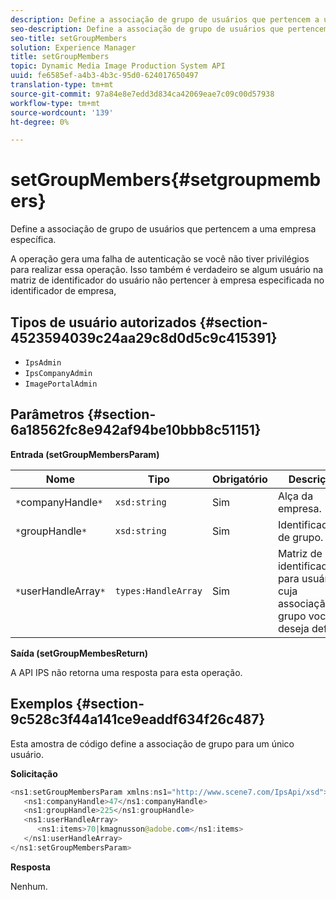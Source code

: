 ```yaml
---
description: Define a associação de grupo de usuários que pertencem a uma empresa específica.
seo-description: Define a associação de grupo de usuários que pertencem a uma empresa específica.
seo-title: setGroupMembers
solution: Experience Manager
title: setGroupMembers
topic: Dynamic Media Image Production System API
uuid: fe6585ef-a4b3-4b3c-95d0-624017650497
translation-type: tm+mt
source-git-commit: 97a84e8e7edd3d834ca42069eae7c09c00d57938
workflow-type: tm+mt
source-wordcount: '139'
ht-degree: 0%

---
```



# setGroupMembers{#setgroupmembers}

Define a associação de grupo de usuários que pertencem a uma empresa específica.

A operação gera uma falha de autenticação se você não tiver privilégios para realizar essa operação. Isso também é verdadeiro se algum usuário na matriz de identificador do usuário não pertencer à empresa especificada no identificador de empresa,

## Tipos de usuário autorizados {#section-4523594039c24aa29c8d0d5c9c415391}

* `IpsAdmin`
* `IpsCompanyAdmin`
* `ImagePortalAdmin`

## Parâmetros {#section-6a18562fc8e942af94be10bbb8c51151}

**Entrada (setGroupMembersParam)**

| Nome | Tipo | Obrigatório | Descrição |
|---|---|---|---|
| `*`companyHandle`*` | `xsd:string` | Sim | Alça da empresa. |
| `*`groupHandle`*` | `xsd:string` | Sim | Identificador de grupo. |
| `*`userHandleArray`*` | `types:HandleArray` | Sim | Matriz de identificadores para usuários cuja associação de grupo você deseja definir. |

**Saída (setGroupMembesReturn)**

A API IPS não retorna uma resposta para esta operação.

## Exemplos {#section-9c528c3f44a141ce9eaddf634f26c487}

Esta amostra de código define a associação de grupo para um único usuário.

**Solicitação**

```java
<ns1:setGroupMembersParam xmlns:ns1="http://www.scene7.com/IpsApi/xsd">
   <ns1:companyHandle>47</ns1:companyHandle>
   <ns1:groupHandle>225</ns1:groupHandle>
   <ns1:userHandleArray>
      <ns1:items>70|kmagnusson@adobe.com</ns1:items>
   </ns1:userHandleArray>
</ns1:setGroupMembersParam>
```

**Resposta**

Nenhum.
